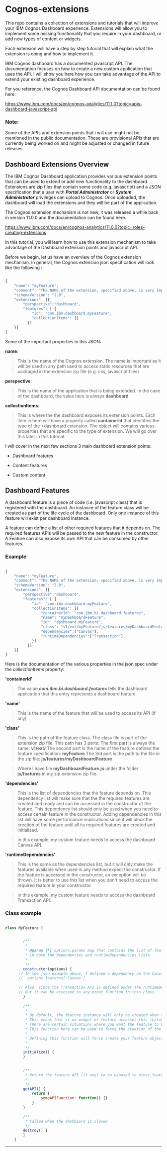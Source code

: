 # Cognos-extensions
This repo contains a collection of extensions and tutorials that will improve your IBM Cognos Dashboard experience. Extensions will allow you to implement some missing functionality that you require in your dashboard, or add new types of content or widgets.

Each extension will have a step by step tutorial that will explain what the extension is doing and how to implement it.

IBM Cognos dashboard has a documented javascript API. The documentation focuses on how to create a new custom application that uses the API. I will show you here how you can take advantage of the API to extend your existing dashboard experience.

For you reference, the Cognos Dashboard API documentation can be found here:

https://www.ibm.com/docs/en/cognos-analytics/11.1.0?topic=apis-dashboard-javascript-api

### Note:

Some of the APIs and extension points that i will use might not be mentioned in the public documentation. These are provisional APIs that are currently being worked on and might be adjusted or changed in future releases.


## Dashboard Extensions Overview

The IBM Cognos Dashboard application provides various extension points that can be used to extend or add new functionality to the dashboard. Extensions are zip files that contain some code (e.g. javascript) and a JSON specification that a user with ***Portal Administrator*** or ***System Administrator*** privileges can upload to Cognos. Once uploaded, the dashboard will load the extensions and they will be part of the application. 

The Cognos extension mechanism is not new, it was released a while back in version 11.0.0 and the documentation can be found here.  

https://www.ibm.com/docs/en/cognos-analytics/11.0.0?topic=roles-creating-extensions

In this tutorial, you will learn how to use this extension mechanism to take advantage of the Dashboard extension points and javascript API.

Before we begin, let us have an overview of the Cognos extension mechanism. In general, the Cognos extension json specification will look like the following :


```javascript 

{
	"name": "myFeature",
	"comment": "The NAME of the extension, specified above, is very important.",
	"schemaVersion": "2.0",
	"extensions": [{
		"perspective":"dashboard",
		"features": [ {
			"id": "com.ibm.dashboard.myFeature",
			"collectionItems": []
		  }]
	}]
}
```

Some of the important properties in this JSON:

**name**: 

>This is the name of the Cognos extension. The name is important as it will be used in any path used to access static resources that are packaged in the extension zip file (e.g. css, javascript files)

**perspective**: 

>This is the name of the application that is being extended. In the case of the dashboard, the value here is always **dashboard**

**collectionItems**: 

>This is where the the dashboard exposes its extension points. Each item in here will have a property called **containerId** that identifies the type of the >dashboard extension. The object will contains various properties that are specific to the type of extension. We will go over this later in this tutorial.


I will cover in the next few sections 3 main dashboard extension points:

* Dashboard features

* Content features

* Custom content


## Dashboard Features

A dashboard feature is a piece of code (i.e. javascript class) that is registered with the dashboard. An instance of the feature class will be created as part of the life cycle of the dashboard. Only one instance of this feature will exist per dashboard instance.

A feature can define a list of other required features that it depends on. The required features APIs will be passed to the new feature in the constructor. A Feature can also expose its own API that can be consumed by other features.

### Example


```javascript 

{
	"name": "myFeature",
	"comment": "The NAME of the extension, specified above, is very important.",
	"schemaVersion": "2.0",
	"extensions": [{
		"perspective":"dashboard",
		"features": [ {
			"id": "com.ibm.dashboard.myFeature",
			"collectionItems": [{
				"containerId": "com.ibm.bi.dashboard.features",
				"name": "myDashboardFeature",
				"id": "dashboard.myFeature",
				"class": "v1/ext/myFeature/js/features/myDashboardFeature",
				"dependencies":["Canvas"],
				"runtimeDependencies":["Transaction"],
			}]
		  }]
	}]
}
```


Here is the documentation of the various properties in the json spec under the *collectionItems* property:

**'containerId'** 

>The value ***com.ibm.bi.dashboard.features*** tells the dashboard application that this entry represents a dashboard feature.


**'name'** 

>This is the name of the feature that will be used to access its API (if any)


**'class'**

>This is the path of the feature class. The class file is part of the extension zip file. This path has 3 parts:
>The first part is always the same: **v1/ext/**
>The second part is the name of the feature defined the feature specification: **myFeature**
>The 3rd part is the path to the file in the zip file: **js/features/myDashboardFeature**

>Where I have file **myDashboardFeature.js** under the folder **js/features** in my zip extension zip file.


**'dependencies'**

>This is the list of dependencies that the feature depends on. 
>This dependency list will make sure that the the required features
>are created and ready and can be accessed in the constructor of the feature.
>This dependency list should only be used when you need to access certain 
>feature in the constructor. Adding dependencies in this list will have some 
>performance implications since it will block the creation of the feature until 
>all its required features are created and initialized.

>In this example, my custom feature needs to access the dashboard Canvas API.



**'runtimeDependencies'** 

>This is the same as the dependencies list, but it will only make the features available
>when used in any method expect the constructor. If the feature is accessed in the constructor,
>an exception will be thrown. It is better to use this list when you don't need to access the 
>required feature in your constructor.

>In this example, my custom feature needs to access the dashboard Transaction API.




### Class example

```javascript

class MyFeature {


		/**
		 * 
		 * @param {*} options.params map that contains the list of features defined 
		 * in both the dependencies and runtimeDependencies lists
		 *
		 */
		constructor(options) {
      // In the json example above, I defined a dependency on the Canvas API. I can access it here using:
      //  options.features['Canvas']
      
      // Also, since the Transaction API is defined under the runtimeDependencies, I cannot use it in the constructor or the initialize function.
      // But it can be accessed in any other function in this class.
		}
	
		/**
		 * 
		 * By default, the feature instance will only be created when the feature is used by other features or widgets. 
		 * This means that if no widget or feature accesses this feature, then it will not be created.
		 * There are certain situations where you want the feature to be created and do some work even if it is not being referenced by other features or widgets.
		 * This function here can be used to force the creation of the instance and you can do any initialization work here.
		 * 
		 * Defining this function will force create your feature object whether it is being referenced or not.
		 * 
		 */
		initialize() {
		}
		

		/**
		 * Return the feature API (if any) to be exposed to other features
		 * 
		 */
		getAPI() {
			return {
				someAPIFunction: function() {}
			}
		}
	
		/**
		 * Called when the dashbaord is closed
		 */
		destroy() {
		}   
	}
```

----

